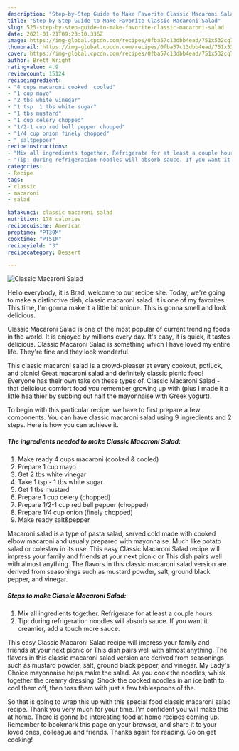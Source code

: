 ```yaml
---
description: "Step-by-Step Guide to Make Favorite Classic Macaroni Salad"
title: "Step-by-Step Guide to Make Favorite Classic Macaroni Salad"
slug: 525-step-by-step-guide-to-make-favorite-classic-macaroni-salad
date: 2021-01-21T09:23:10.336Z
image: https://img-global.cpcdn.com/recipes/0fba57c13dbb4ead/751x532cq70/classic-macaroni-salad-recipe-main-photo.jpg
thumbnail: https://img-global.cpcdn.com/recipes/0fba57c13dbb4ead/751x532cq70/classic-macaroni-salad-recipe-main-photo.jpg
cover: https://img-global.cpcdn.com/recipes/0fba57c13dbb4ead/751x532cq70/classic-macaroni-salad-recipe-main-photo.jpg
author: Brett Wright
ratingvalue: 4.9
reviewcount: 15124
recipeingredient:
- "4 cups macaroni cooked  cooled"
- "1 cup mayo"
- "2 tbs white vinegar"
- "1 tsp  1 tbs white sugar"
- "1 tbs mustard"
- "1 cup celery chopped"
- "1/2-1 cup red bell pepper chopped"
- "1/4 cup onion finely chopped"
- " saltpepper"
recipeinstructions:
- "Mix all ingredients together. Refrigerate for at least a couple hours."
- "Tip: during refrigeration noodles will absorb sauce. If you want it creamier, add a touch more sauce."
categories:
- Recipe
tags:
- classic
- macaroni
- salad

katakunci: classic macaroni salad 
nutrition: 178 calories
recipecuisine: American
preptime: "PT39M"
cooktime: "PT51M"
recipeyield: "3"
recipecategory: Dessert

---
```



![Classic Macaroni Salad](https://img-global.cpcdn.com/recipes/0fba57c13dbb4ead/751x532cq70/classic-macaroni-salad-recipe-main-photo.jpg)

Hello everybody, it is Brad, welcome to our recipe site. Today, we're going to make a distinctive dish, classic macaroni salad. It is one of my favorites. This time, I'm gonna make it a little bit unique. This is gonna smell and look delicious.

Classic Macaroni Salad is one of the most popular of current trending foods in the world. It is enjoyed by millions every day. It's easy, it is quick, it tastes delicious. Classic Macaroni Salad is something which I have loved my entire life. They're fine and they look wonderful.

This classic macaroni salad is a crowd-pleaser at every cookout, potluck, and picnic! Great macaroni salad and definitely classic picnic food! Everyone has their own take on these types of. Classic Macaroni Salad - that delicious comfort food you remember growing up with (plus I made it a little healthier by subbing out half the mayonnaise with Greek yogurt).


To begin with this particular recipe, we have to first prepare a few components. You can have classic macaroni salad using 9 ingredients and 2 steps. Here is how you can achieve it.

<!--inarticleads1-->

##### The ingredients needed to make Classic Macaroni Salad:

1. Make ready 4 cups macaroni (cooked &amp; cooled)
1. Prepare 1 cup mayo
1. Get 2 tbs white vinegar
1. Take 1 tsp - 1 tbs white sugar
1. Get 1 tbs mustard
1. Prepare 1 cup celery (chopped)
1. Prepare 1/2-1 cup red bell pepper (chopped)
1. Prepare 1/4 cup onion (finely chopped)
1. Make ready  salt&amp;pepper


Macaroni salad is a type of pasta salad, served cold made with cooked elbow macaroni and usually prepared with mayonnaise. Much like potato salad or coleslaw in its use. This easy Classic Macaroni Salad recipe will impress your family and friends at your next picnic or This dish pairs well with almost anything. The flavors in this classic macaroni salad version are derived from seasonings such as mustard powder, salt, ground black pepper, and vinegar. 

<!--inarticleads2-->

##### Steps to make Classic Macaroni Salad:

1. Mix all ingredients together. Refrigerate for at least a couple hours.
1. Tip: during refrigeration noodles will absorb sauce. If you want it creamier, add a touch more sauce.


This easy Classic Macaroni Salad recipe will impress your family and friends at your next picnic or This dish pairs well with almost anything. The flavors in this classic macaroni salad version are derived from seasonings such as mustard powder, salt, ground black pepper, and vinegar. My Lady&#39;s Choice mayonnaise helps make the salad. As you cook the noodles, whisk together the creamy dressing. Shock the cooked noodles in an ice bath to cool them off, then toss them with just a few tablespoons of the. 

So that is going to wrap this up with this special food classic macaroni salad recipe. Thank you very much for your time. I'm confident you will make this at home. There is gonna be interesting food at home recipes coming up. Remember to bookmark this page on your browser, and share it to your loved ones, colleague and friends. Thanks again for reading. Go on get cooking!
